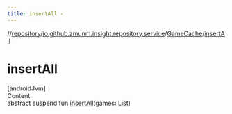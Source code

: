 ```yaml
---
title: insertAll -
---
```

//[repository](../../../index.md)/[io.github.zmunm.insight.repository.service](../index.md)/[GameCache](index.md)/[insertAll](insert-all.md)



# insertAll  
[androidJvm]  
Content  
abstract suspend fun [insertAll](insert-all.md)(games: [List](https://kotlinlang.org/api/latest/jvm/stdlib/kotlin.collections/-list/index.html)<Game>)  



